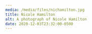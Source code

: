 ```yaml
---
media: /media/files/nichamilton.jpg
title: Nicole Hamilton
alt: A photograph of Nicole Hamilton
date: 2020-12-03T23:32:00-0500
---
```

